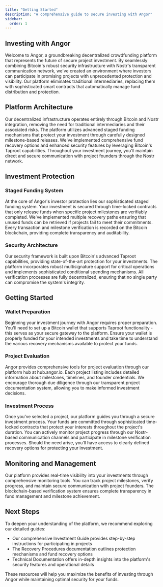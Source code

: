 ```yaml
---
title: "Getting Started"
description: "A comprehensive guide to secure investing with Angor"
sidebar:
  order: 1
---
```


## Investing with Angor

Welcome to Angor, a groundbreaking decentralized crowdfunding platform that represents the future of secure project investment. By seamlessly combining Bitcoin's robust security infrastructure with Nostr's transparent communication network, we've created an environment where investors can participate in promising projects with unprecedented protection and visibility. Our platform eliminates traditional intermediaries, replacing them with sophisticated smart contracts that automatically manage fund distribution and protection.

## Platform Architecture

Our decentralized infrastructure operates entirely through Bitcoin and Nostr integration, removing the need for traditional intermediaries and their associated risks. The platform utilizes advanced staged funding mechanisms that protect your investment through carefully designed milestone-based releases. We've implemented comprehensive fund recovery options and enhanced security features by leveraging Bitcoin's Taproot capabilities. Throughout your investment journey, you'll maintain direct and secure communication with project founders through the Nostr network.

## Investment Protection

### Staged Funding System

At the core of Angor's investor protection lies our sophisticated staged funding system. Your investment is secured through time-locked contracts that only release funds when specific project milestones are verifiably completed. We've implemented multiple recovery paths ensuring that unused funds can be retrieved if projects fail to meet their commitments. Every transaction and milestone verification is recorded on the Bitcoin blockchain, providing complete transparency and auditability.

### Security Architecture

Our security framework is built upon Bitcoin's advanced Taproot capabilities, providing state-of-the-art protection for your investments. The platform incorporates robust multisignature support for critical operations and implements sophisticated conditional spending mechanisms. All verification processes are fully decentralized, ensuring that no single party can compromise the system's integrity.

## Getting Started

### Wallet Preparation

Beginning your investment journey with Angor requires proper preparation. You'll need to set up a Bitcoin wallet that supports Taproot functionality - this serves as your secure gateway to the platform. Ensure your wallet is properly funded for your intended investments and take time to understand the various recovery mechanisms available to protect your funds.

### Project Evaluation

Angor provides comprehensive tools for project evaluation through our platform hub at hub.angor.io. Each project listing includes detailed information about milestones, timelines, and founder credentials. We encourage thorough due diligence through our transparent project documentation system, allowing you to make informed investment decisions.

### Investment Process

Once you've selected a project, our platform guides you through a secure investment process. Your funds are committed through sophisticated time-locked contracts that protect your interests throughout the project's duration. You can actively monitor project progress through our Nostr-based communication channels and participate in milestone verification processes. Should the need arise, you'll have access to clearly defined recovery options for protecting your investment.

## Monitoring and Management

Our platform provides real-time visibility into your investments through comprehensive monitoring tools. You can track project milestones, verify progress, and maintain secure communication with project founders. The blockchain-based verification system ensures complete transparency in fund management and milestone achievement.

## Next Steps

To deepen your understanding of the platform, we recommend exploring our detailed guides:
- Our comprehensive Investment Guide provides step-by-step instructions for participating in projects
- The Recovery Procedures documentation outlines protection mechanisms and fund recovery options
- Technical Documentation offers in-depth insights into the platform's security features and operational details

These resources will help you maximize the benefits of investing through Angor while maintaining optimal security for your funds.

